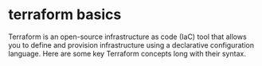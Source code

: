# terraform basics
Terraform is an open-source infrastructure as code (IaC) tool that allows you to define and provision infrastructure using a declarative configuration language. Here are some key Terraform concepts long with their syntax.
